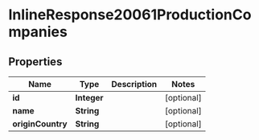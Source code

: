 
# InlineResponse20061ProductionCompanies

## Properties
Name | Type | Description | Notes
------------ | ------------- | ------------- | -------------
**id** | **Integer** |  |  [optional]
**name** | **String** |  |  [optional]
**originCountry** | **String** |  |  [optional]



